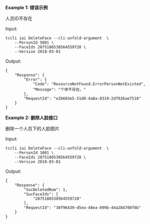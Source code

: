 **Example 1: 错误示例**

人员ID不存在

Input: 

```
tccli iai DeleteFace --cli-unfold-argument  \
    --PersonId 5001 \
    --FaceIds 2875186538564559728 \
    --Version 2018-03-01
```

Output: 
```
{
    "Response": {
        "Error": {
            "Code": "ResourceNotFound.ErrorPersonNotExisted",
            "Message": "个体不存在。"
        },
        "RequestId": "e2b603e5-51d0-4a8a-8319-2df026ae7518"
    }
}
```

**Example 2: 删除人脸接口**

删除一个人员下的人脸图片

Input: 

```
tccli iai DeleteFace --cli-unfold-argument  \
    --PersonId 1001 \
    --FaceIds 2875186538564559728 \
    --Version 2018-03-01
```

Output: 
```
{
    "Response": {
        "SucDeletedNum": 1,
        "SucFaceIds": [
            "2875186538564559728"
        ],
        "RequestId": "38f96439-d5ea-48ea-899b-44a284708f6b"
    }
}
```


